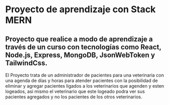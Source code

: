 # Proyecto de aprendizaje con Stack MERN
## Proyecto que realice a modo de aprendizaje a través de un curso con tecnologías como React, Node.js, Express, MongoDB, JsonWebToken y TailwindCss.
El Proyecto trata de un administrador de pacientes para una veterinaria con una agenda de días y horas para atender pacientes
con la posibilidad de eliminar y agregar  pacientes ligados a los veterinarios que agenden y esten logeados, asi mismo el veterinario que 
este logeado podra ver sus pacientes agregados y no los pacientes de los otros veterinarios. 